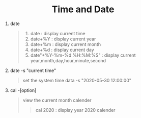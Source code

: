 # <center>Time and Date</center>

1. date
   >1. date : display current time
   >2. date+%Y : display current year
   >3. date+%m : display current month
   >4. date+%d : display current day
   >5. date"+%Y-%m-%d %H:%M:%S" : display current year,month,day,hour,minute,second
2. date -s "current time"
   >set the system time
   >data -s "2020-05-30 12:00:00"
3. cal -[option]
   >view the current month calender
   >
   >>cal 2020 : display year 2020 calender
